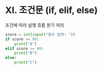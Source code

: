 # XI. 조건문 (if, elif, else)

조건에 따라 실행 흐름 분기 처리

```python
score = int(input("점수 입력: "))
if score >= 90:
    print("A")
elif score >= 80:
    print("B")
else:
    print("C")
```